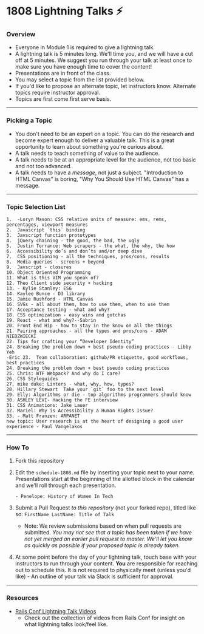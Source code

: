 # 1808 Lightning Talks :zap:

### Overview

* Everyone in Module 1 is required to give a lightning talk.
* A lightning talk is 5 minutes long. We'll time you, and we will have a cut off at 5 minutes. We suggest you run through your talk at least once to make sure you have enough time to cover the content!
* Presentations are in front of the class.
* You may select a topic from the list provided below. 
* If you'd like to propose an alternate topic, let instructors know. Alternate topics require instructor approval. 
* Topics are first come first serve basis.

---

### Picking a Topic

* You don't need to be an expert on a topic. You can do the research and become expert enough to deliver a valuable talk. This is a great opportunity to learn about something you're curious about.
* A talk needs to teach something of value to the audience.
* A talk needs to be at an appropriate level for the audience, not too basic and not too advanced.
* A talk needs to have a *message*, not just a subject. "Introduction to HTML Canvas" is boring, "Why You Should Use HTML Canvas" has a message.

---

### Topic Selection List

```
1.  -Loryn Mason: CSS relative units of measure: ems, rems, percentages, viewport measures
2.  Javascript `this` binding
3.  Javscript function prototypes
4.  jQuery chaining - the good, the bad, the ugly
5.  Justin Torrance: Web scrapers - the what, the why, the how
6.  Accessibility do’s and don’ts and/or deep dive
7.  CSS positioning - all the techniques, pros/cons, results
8.  Media queries - screens + beyond
9.  Javscript - closures
10. Object Oriented Programming
11. What is this VIM you speak of?
12. Theo Client side security + hacking
13. - Kylie Stanley: ES6
14. Kaylee Bunce - D3 library
15. Jamie Rushford - HTML Canvas
16. SVGs - all about them, how to use them, when to use them
17. Acceptance testing - what and why?
18. CSS optimization - easy wins and gotchas
19. React - what and why?--Sabrin
20. Front End Hip - how to stay in the know on all the things
21. Pairing approaches - all the types and pros/cons - ADAM NIEDZWIECKI 
22. Tips for crafting your “Developer Identity”
24. Breaking the problem down + best pseudo coding practices - Libby Yeh
-Eric 23.  Team collaboration: github/PR etiquette, good workflows, best practices
24. Breaking the problem down + best pseudo coding practices
25. Chris: WTF Webpack? And why do I care?
26. CSS Styleguides
27. mike duke: Linters - what, why, how, types?
28. Hillary Stewart  Take your `git` foo to the next level 
29. Elly: Algorithms or die - top algorithms programmers should know
30. ASHLEY LEVI- Hacking the FE interview
31. CSS Animations: Jake Lauer
32. Mariel: Why is Accessibility a Human Rights Issue? 
33. - Matt Franzen: ARPANET
new topic: User research is at the heart of designing a good user experience - Paul Vangelakos
```

---

### How To

1. Fork this repository 
2. Edit the `schedule-1808.md` file by inserting your topic next to your name. Presentations start at the beginning of the allotted block in the calendar and we'll roll through each presentation. 

	```
	- Penelope: History of Women In Tech 
	```

3. Submit a Pull Request *to this repository* (not your forked repo), titled like so: `FirstName LastName: Title of Talk`

	* Note: We review submissions based on when pull requests are submitted. *You may not see that a topic has been taken if we have not yet merged an earlier pull request to master. We'll let you know as quickly as possible if your proposed topic is already taken.*

4. At some point before the day of your lightning talk, touch base with your instructors to run through your content. **You** are responsible for reaching out to schedule this. It is not required to physically meet (unless you'd like) - An outline of your talk via Slack is sufficient for approval.
 
---- 

### Resources 
* [Rails Conf Lightning Talk Videos](https://www.youtube.com/watch?v=DHHHnPwSY5I)
	- Check out the collection of videos from Rails Conf for insight on what lightning talks look/feel like. 
